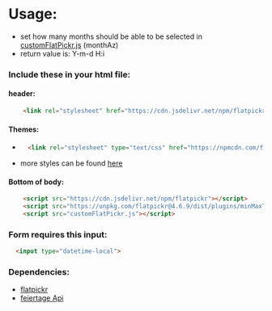 # Usage:
* set how many months should be able to be selected in [customFlatPickr.js](https://github.com/philipphermes/DateTimePicker/blob/main/customFlatPickr.js) (monthAz)
* return value is: Y-m-d H:i
### Include these in your html file:
#### header:
```html
    <link rel="stylesheet" href="https://cdn.jsdelivr.net/npm/flatpickr/dist/flatpickr.min.css">
  ```
#### Themes:
* ```html
    <link rel="stylesheet" type="text/css" href="https://npmcdn.com/flatpickr/dist/themes/dark.css">
  ```
* more styles can be found [here](https://flatpickr.js.org/themes/)
#### Bottom of body:
```html
    <script src="https://cdn.jsdelivr.net/npm/flatpickr"></script>
    <script src="https://unpkg.com/flatpickr@4.6.9/dist/plugins/minMaxTimePlugin.js"></script>
    <script src="customFlatPickr.js"></script>
  ```
### Form requires this input:
```html
  <input type="datetime-local">
```
### Dependencies:
  * [flatpickr](https://flatpickr.js.org/)
  * [feiertage Api](https://ipty.de/feiertag/)
